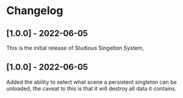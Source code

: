 # Changelog

## [1.0.0] - 2022-06-05

This is the initial release of Studious Singelton System,

## [1.0.0] - 2022-06-05

Added the ability to select what scene a persistent singleton can be unloaded, the caveat to this is that it will destroy all data it contains.
